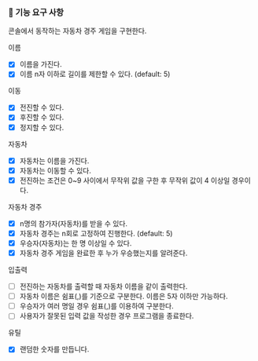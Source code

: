 ### 🎯 기능 요구 사항
콘솔에서 동작하는 자동차 경주 게임을 구현한다.

이름
- [x] 이름을 가진다.
- [x] 이름 n자 이하로 길이를 제한할 수 있다. (default: 5)

이동
- [x] 전진할 수 있다.
- [x] 후진할 수 있다.
- [x] 정지할 수 있다.

자동차
- [x] 자동차는 이름을 가진다.
- [x] 자동차는 이동할 수 있다.
- [x] 전진하는 조건은 0~9 사이에서 무작위 값을 구한 후 무작위 값이 4 이상일 경우이다.

자동차 경주
- [x] n명의 참가자(자동차)를 받을 수 있다. 
- [x] 자동차 경주는 n회로 고정하여 진행한다. (default: 5)
- [x] 우승자(자동차)는 한 명 이상일 수 있다.
- [x] 자동차 경주 게임을 완료한 후 누가 우승했는지를 알려준다.

입출력
- [ ] 전진하는 자동차를 출력할 때 자동차 이름을 같이 출력한다.
- [ ] 자동차 이름은 쉼표(,)를 기준으로 구분한다. 이름은 5자 이하만 가능하다.
- [ ] 우승자가 여러 명일 경우 쉼표(,)를 이용하여 구분한다.
- [ ] 사용자가 잘못된 입력 값을 작성한 경우 프로그램을 종료한다.

유틸
- [x] 랜덤한 숫자를 만듭니다.
